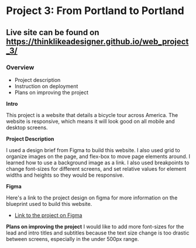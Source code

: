 # Project 3: From Portland to Portland

## Live site can be found on https://thinklikeadesigner.github.io/web_project_3/

### Overview
* Project description
* Instruction on deployment
* Plans on improving the project

**Intro**

This project is a website that details a bicycle tour across America. The website is responsive, which means it will look good on all mobile and desktop screens. 

**Project Description**

I used a design brief from Figma to build this website. I also used grid to organize images on the page, and flex-box to move page elements around. I learned how to use a background image as a link. I also used breakpoints to change font-sizes for different screens, and set relative values for element widths and heights so they would be responsive.

**Figma**

Here's a link to the project design on figma for more information on the blueprint used to build this website.
* [Link to the project on Figma](https://www.figma.com/file/xM9rNsdK4iNcFJmDZho3Aw/Sprint-3%3A-From-Portland-to-Portland-%2F-desktop-%2B-mobile?node-id=500%3A0)

**Plans on improving the project**
I would like to add more font-sizes for the lead and intro titles and subtitles because the text size change is too drastic between screens, especially in the under 500px range.
